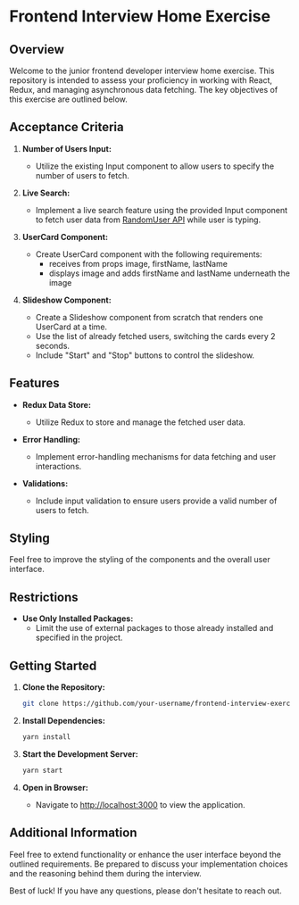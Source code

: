 # Frontend Interview Home Exercise

## Overview

Welcome to the junior frontend developer interview home exercise. This repository is intended to assess your proficiency in working with React, Redux, and managing asynchronous data fetching. The key objectives of this exercise are outlined below.

## Acceptance Criteria

1. **Number of Users Input:**
   - Utilize the existing Input component to allow users to specify the number of users to fetch.

2. **Live Search:**
   - Implement a live search feature using the provided Input component to fetch user data from [RandomUser API](https://randomuser.me/api?results={numberOfResults}) while user is typing.

3. **UserCard Component:**
   - Create UserCard component with the following requirements:
     - receives from props image, firstName, lastName
     - displays image and adds firstName and lastName underneath the image

4. **Slideshow Component:**
   - Create a Slideshow component from scratch that renders one UserCard at a time.
   - Use the list of already fetched users, switching the cards every 2 seconds.
   - Include "Start" and "Stop" buttons to control the slideshow.

## Features

- **Redux Data Store:**
  - Utilize Redux to store and manage the fetched user data.

- **Error Handling:**
  - Implement error-handling mechanisms for data fetching and user interactions.

- **Validations:**
  - Include input validation to ensure users provide a valid number of users to fetch.

## Styling
Feel free to improve the styling of the components and the overall user interface.

## Restrictions

- **Use Only Installed Packages:**
  - Limit the use of external packages to those already installed and specified in the project.

## Getting Started

1. **Clone the Repository:**
    ```bash
    git clone https://github.com/your-username/frontend-interview-exercise.git
    ```

2. **Install Dependencies:**
    ```bash
    yarn install
    ```

3. **Start the Development Server:**
    ```bash
    yarn start
    ```

4. **Open in Browser:**
    - Navigate to [http://localhost:3000](http://localhost:3000) to view the application.

## Additional Information

Feel free to extend functionality or enhance the user interface beyond the outlined requirements. Be prepared to discuss your implementation choices and the reasoning behind them during the interview.

Best of luck! If you have any questions, please don't hesitate to reach out.